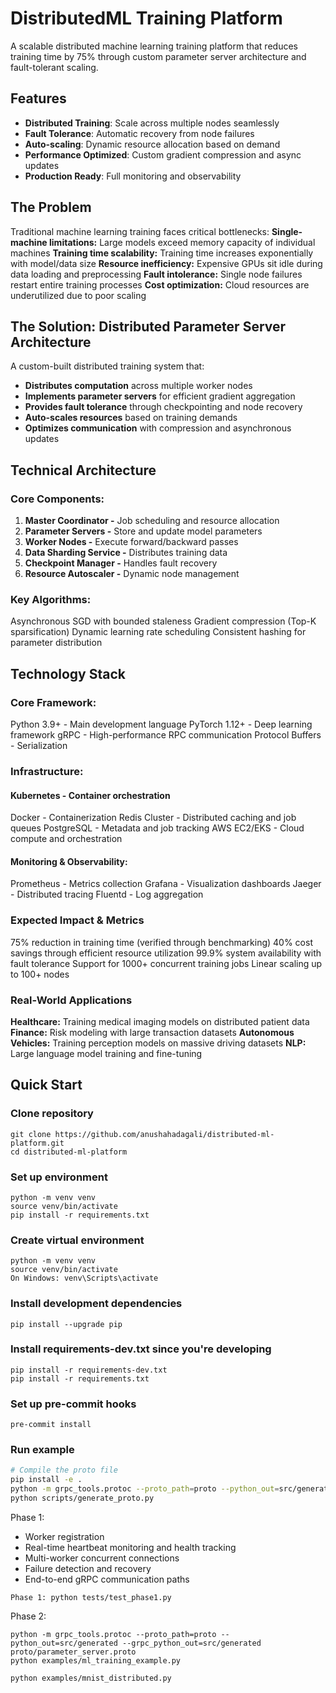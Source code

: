 # DistributedML Training Platform

A scalable distributed machine learning training platform that reduces training time by 75% through custom parameter server architecture and fault-tolerant scaling.

## Features

- **Distributed Training**: Scale across multiple nodes seamlessly
- **Fault Tolerance**: Automatic recovery from node failures
- **Auto-scaling**: Dynamic resource allocation based on demand
- **Performance Optimized**: Custom gradient compression and async updates
- **Production Ready**: Full monitoring and observability

## The Problem

Traditional machine learning training faces critical bottlenecks:
**Single-machine limitations:** Large models exceed memory capacity of individual machines
**Training time scalability:** Training time increases exponentially with model/data size
**Resource inefficiency:** Expensive GPUs sit idle during data loading and preprocessing
**Fault intolerance:** Single node failures restart entire training processes
**Cost optimization:** Cloud resources are underutilized due to poor scaling

## The Solution: Distributed Parameter Server Architecture

A custom-built distributed training system that:

- **Distributes computation** across multiple worker nodes
- **Implements parameter servers** for efficient gradient aggregation
- **Provides fault tolerance** through checkpointing and node recovery
- **Auto-scales resources** based on training demands
- **Optimizes communication** with compression and asynchronous updates

## Technical Architecture

### Core Components:

1. **Master Coordinator -** Job scheduling and resource allocation
2. **Parameter Servers -** Store and update model parameters
3. **Worker Nodes -** Execute forward/backward passes
4. **Data Sharding Service -** Distributes training data
5. **Checkpoint Manager -** Handles fault recovery
6. **Resource Autoscaler -** Dynamic node management

### Key Algorithms:

Asynchronous SGD with bounded staleness
Gradient compression (Top-K sparsification)
Dynamic learning rate scheduling
Consistent hashing for parameter distribution

## Technology Stack

### Core Framework:

Python 3.9+ - Main development language
PyTorch 1.12+ - Deep learning framework
gRPC - High-performance RPC communication
Protocol Buffers - Serialization

### Infrastructure:

#### Kubernetes - Container orchestration

Docker - Containerization
Redis Cluster - Distributed caching and job queues
PostgreSQL - Metadata and job tracking
AWS EC2/EKS - Cloud compute and orchestration

#### Monitoring & Observability:

Prometheus - Metrics collection
Grafana - Visualization dashboards
Jaeger - Distributed tracing
Fluentd - Log aggregation

### Expected Impact & Metrics

75% reduction in training time (verified through benchmarking)
40% cost savings through efficient resource utilization
99.9% system availability with fault tolerance
Support for 1000+ concurrent training jobs
Linear scaling up to 100+ nodes

### Real-World Applications

**Healthcare:** Training medical imaging models on distributed patient data
**Finance:** Risk modeling with large transaction datasets
**Autonomous Vehicles:** Training perception models on massive driving datasets
**NLP:** Large language model training and fine-tuning

## Quick Start

### Clone repository

```
git clone https://github.com/anushahadagali/distributed-ml-platform.git
cd distributed-ml-platform
```

### Set up environment

```
python -m venv venv
source venv/bin/activate
pip install -r requirements.txt
```

### Create virtual environment

```
python -m venv venv
source venv/bin/activate
On Windows: venv\Scripts\activate
```

### Install development dependencies

```
pip install --upgrade pip
```

### Install requirements-dev.txt since you're developing

```
pip install -r requirements-dev.txt
pip install -r requirements.txt
```

### Set up pre-commit hooks

```
pre-commit install
```

### Run example

```bash
# Compile the proto file
pip install -e .
python -m grpc_tools.protoc --proto_path=proto --python_out=src/generated --grpc_python_out=src/generated proto/master.proto
python scripts/generate_proto.py
```

Phase 1:

- Worker registration
- Real-time heartbeat monitoring and health tracking
- Multi-worker concurrent connections
- Failure detection and recovery
- End-to-end gRPC communication paths

```
Phase 1: python tests/test_phase1.py
```

Phase 2:

```
python -m grpc_tools.protoc --proto_path=proto --python_out=src/generated --grpc_python_out=src/generated proto/parameter_server.proto
python examples/ml_training_example.py
```

```
python examples/mnist_distributed.py
```
